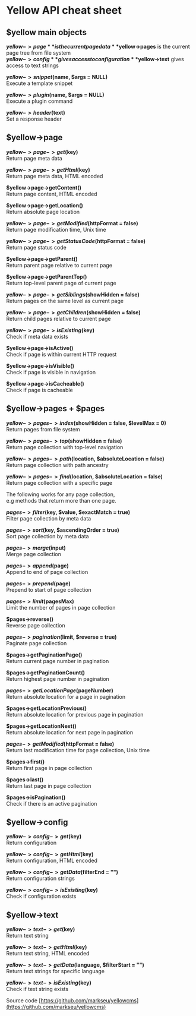 Yellow API cheat sheet
======================

$yellow main objects
--------------------
**$yellow->page** is the current page data  
**$yellow->pages** is the current page tree from file system  
**$yellow->config** gives access to configuration  
**$yellow->text** gives access to text strings  

**$yellow->snippet($name, $args = NULL)**  
Execute a template snippet

**$yellow->plugin($name, $args = NULL)**  
Execute a plugin command

**$yellow->header($text)**  
Set a response header

$yellow->page
-------------
**$yellow->page->get($key)**  
Return page meta data

**$yellow->page->getHtml($key)**  
Return page meta data, HTML encoded

**$yellow->page->getContent()**  
Return page content, HTML encoded

**$yellow->page->getLocation()**  
Return absolute page location

**$yellow->page->getModified($httpFormat = false)**  
Return page modification time, Unix time

**$yellow->page->getStatusCode($httpFormat = false)**  
Return page status code

**$yellow->page->getParent()**  
Return parent page relative to current page

**$yellow->page->getParentTop()**  
Return top-level parent page of current page

**$yellow->page->getSiblings($showHidden = false)**  
Return pages on the same level as current page

**$yellow->page->getChildren($showHidden = false)**  
Return child pages relative to current page

**$yellow->page->isExisting($key)**  
Check if meta data exists

**$yellow->page->isActive()**  
Check if page is within current HTTP request

**$yellow->page->isVisible()**  
Check if page is visible in navigation

**$yellow->page->isCacheable()**  
Check if page is cacheable

$yellow->pages + $pages
-----------------------
**$yellow->pages->index($showHidden = false, $levelMax = 0)**  
Return pages from file system

**$yellow->pages->top($showHidden = false)**  
Return page collection with top-level navigation

**$yellow->pages->path($location, $absoluteLocation = false)**  
Return page collection with path ancestry

**$yellow->pages->find($location, $absoluteLocation = false)**  
Return page collection with a specific page

The following works for any page collection,  
e.g methods that return more than one page. 

**$pages->filter($key, $value, $exactMatch = true)**  
Filter page collection by meta data

**$pages->sort($key, $ascendingOrder = true)**  
Sort page collection by meta data

**$pages->merge($input)**  
Merge page collection

**$pages->append($page)**  
Append to end of page collection

**$pages->prepend($page)**  
Prepend to start of page collection

**$pages->limit($pagesMax)**  
Limit the number of pages in page collection

**$pages->reverse()**  
Reverse page collection

**$pages->pagination($limit, $reverse = true)**  
Paginate page collection

**$pages->getPaginationPage()**  
Return current page number in pagination

**$pages->getPaginationCount()**  
Return highest page number in pagination

**$pages->getLocationPage($pageNumber)**  
Return absolute location for a page in pagination

**$pages->getLocationPrevious()**  
Return absolute location for previous page in pagination

**$pages->getLocationNext()**  
Return absolute location for next page in pagination

**$pages->getModified($httpFormat = false)**  
Return last modification time for page collection, Unix time

**$pages->first()**  
Return first page in page collection

**$pages->last()**  
Return last page in page collection

**$pages->isPagination()**  
Check if there is an active pagination

$yellow->config
---------------
**$yellow->config->get($key)**  
Return configuration

**$yellow->config->getHtml($key)**  
Return configuration, HTML encoded

**$yellow->config->getData($filterEnd = "")**  
Return configuration strings

**$yellow->config->isExisting($key)**  
Check if configuration exists

$yellow->text
-------------
**$yellow->text->get($key)**  
Return text string

**$yellow->text->getHtml($key)**  
Return text string, HTML encoded

**$yellow->text->getData($language, $filterStart = "")**  
Return text strings for specific language

**$yellow->text->isExisting($key)**  
Check if text string exists

Source code [https://github.com/markseu/yellowcms](https://github.com/markseu/yellowcms)